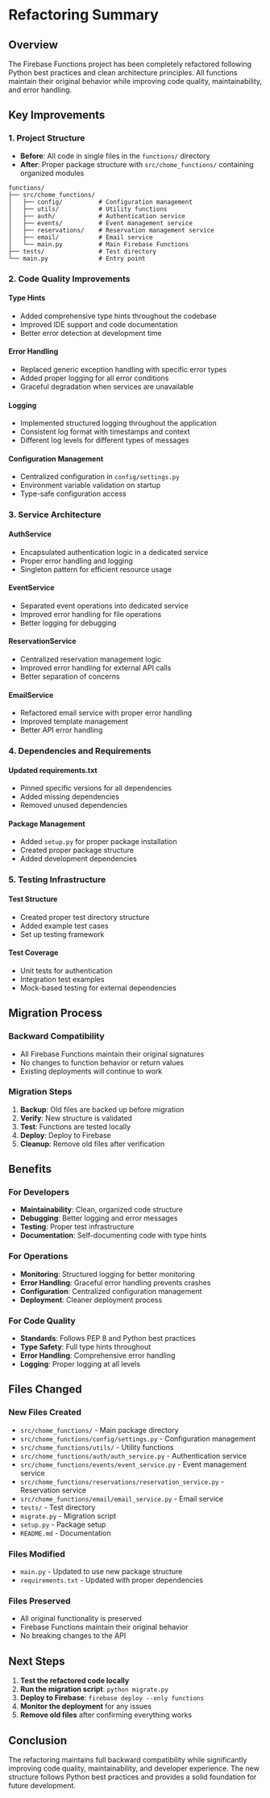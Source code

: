 # Refactoring Summary

## Overview

The Firebase Functions project has been completely refactored following Python best practices and clean architecture principles. All functions maintain their original behavior while improving code quality, maintainability, and error handling.

## Key Improvements

### 1. Project Structure
- **Before**: All code in single files in the `functions/` directory
- **After**: Proper package structure with `src/chome_functions/` containing organized modules

```
functions/
├── src/chome_functions/
│   ├── config/          # Configuration management
│   ├── utils/           # Utility functions
│   ├── auth/            # Authentication service
│   ├── events/          # Event management service
│   ├── reservations/    # Reservation management service
│   ├── email/           # Email service
│   └── main.py          # Main Firebase Functions
├── tests/               # Test directory
└── main.py              # Entry point
```

### 2. Code Quality Improvements

#### Type Hints
- Added comprehensive type hints throughout the codebase
- Improved IDE support and code documentation
- Better error detection at development time

#### Error Handling
- Replaced generic exception handling with specific error types
- Added proper logging for all error conditions
- Graceful degradation when services are unavailable

#### Logging
- Implemented structured logging throughout the application
- Consistent log format with timestamps and context
- Different log levels for different types of messages

#### Configuration Management
- Centralized configuration in `config/settings.py`
- Environment variable validation on startup
- Type-safe configuration access

### 3. Service Architecture

#### AuthService
- Encapsulated authentication logic in a dedicated service
- Proper error handling and logging
- Singleton pattern for efficient resource usage

#### EventService
- Separated event operations into dedicated service
- Improved error handling for file operations
- Better logging for debugging

#### ReservationService
- Centralized reservation management logic
- Improved error handling for external API calls
- Better separation of concerns

#### EmailService
- Refactored email service with proper error handling
- Improved template management
- Better API error handling

### 4. Dependencies and Requirements

#### Updated requirements.txt
- Pinned specific versions for all dependencies
- Added missing dependencies
- Removed unused dependencies

#### Package Management
- Added `setup.py` for proper package installation
- Created proper package structure
- Added development dependencies

### 5. Testing Infrastructure

#### Test Structure
- Created proper test directory structure
- Added example test cases
- Set up testing framework

#### Test Coverage
- Unit tests for authentication
- Integration test examples
- Mock-based testing for external dependencies

## Migration Process

### Backward Compatibility
- All Firebase Functions maintain their original signatures
- No changes to function behavior or return values
- Existing deployments will continue to work

### Migration Steps
1. **Backup**: Old files are backed up before migration
2. **Verify**: New structure is validated
3. **Test**: Functions are tested locally
4. **Deploy**: Deploy to Firebase
5. **Cleanup**: Remove old files after verification

## Benefits

### For Developers
- **Maintainability**: Clean, organized code structure
- **Debugging**: Better logging and error messages
- **Testing**: Proper test infrastructure
- **Documentation**: Self-documenting code with type hints

### For Operations
- **Monitoring**: Structured logging for better monitoring
- **Error Handling**: Graceful error handling prevents crashes
- **Configuration**: Centralized configuration management
- **Deployment**: Cleaner deployment process

### For Code Quality
- **Standards**: Follows PEP 8 and Python best practices
- **Type Safety**: Full type hints throughout
- **Error Handling**: Comprehensive error handling
- **Logging**: Proper logging at all levels

## Files Changed

### New Files Created
- `src/chome_functions/` - Main package directory
- `src/chome_functions/config/settings.py` - Configuration management
- `src/chome_functions/utils/` - Utility functions
- `src/chome_functions/auth/auth_service.py` - Authentication service
- `src/chome_functions/events/event_service.py` - Event management service
- `src/chome_functions/reservations/reservation_service.py` - Reservation service
- `src/chome_functions/email/email_service.py` - Email service
- `tests/` - Test directory
- `migrate.py` - Migration script
- `setup.py` - Package setup
- `README.md` - Documentation

### Files Modified
- `main.py` - Updated to use new package structure
- `requirements.txt` - Updated with proper dependencies

### Files Preserved
- All original functionality is preserved
- Firebase Functions maintain their original behavior
- No breaking changes to the API

## Next Steps

1. **Test the refactored code locally**
2. **Run the migration script**: `python migrate.py`
3. **Deploy to Firebase**: `firebase deploy --only functions`
4. **Monitor the deployment** for any issues
5. **Remove old files** after confirming everything works

## Conclusion

The refactoring maintains full backward compatibility while significantly improving code quality, maintainability, and developer experience. The new structure follows Python best practices and provides a solid foundation for future development.
